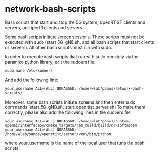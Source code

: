 # network-bash-scripts
Bash scripts that start and stop the 5G system, OpenRTiST clients and servers, and iperf3 clients and servers.

Some bash scripts initiate screen sessions. These scripts must not be executed with sudo (start_5G_gNB.sh. and all bash scripts that start clients or servers).
All other bash scripts must run with sudo.

In order to execute bash scripts that run with sudo remotely via the paramiko python library, edit the sudoers file:

```
sudo nano /etc/sudoers
```
And add the following line:
```
your_username ALL=(ALL) NOPASSWD: /home/wlab/panos/network-bash-scripts/
```

Moreover, some bash scripts initiate screens and then enter sudo commands (start_5G_gNB.sh, start_openrtist_server.sh)
To make them correctly, please also add the following lines in the sudoers file:

```
your_username ALL=(ALL) NOPASSWD: /home/wlab/panos/custom-openairinterface5g/cmake_targets/ran_build/build/nr-softmodem
your_username ALL=(ALL) NOPASSWD: /home/wlab/panos/openrtist/server/venv/bin/python
```

where your_username is the name of the local user that runs the bash scripts.
